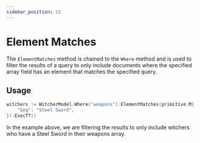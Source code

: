 ```yaml
---
sidebar_position: 15
---
```


# Element Matches

The `ElementMatches` method is chained to the `Where` method and is used to filter the results of a query to only include documents where the specified array field has an element that matches the specified query.

## Usage

```go
witchers := WitcherModel.Where("weapons").ElementMatches(primitive.M{
    "$eq": "Steel Sword",
}).ExecTT()
```

In the example above, we are filtering the results to only include witchers who have a Steel Sword in their weapons array.
